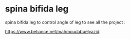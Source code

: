 # spina bifida leg
 spina bifida leg to control angle of leg
 to see all the project :
 
 https://www.behance.net/mahmoudabuelyazid
